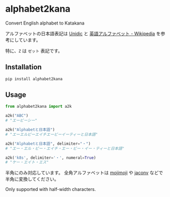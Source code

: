 # alphabet2kana

Convert English alphabet to Katakana

アルファベットの日本語表記は [Unidic](https://unidic.ninjal.ac.jp/) 
と [英語アルファベット - Wikipedia](https://ja.wikipedia.org/wiki/%E8%8B%B1%E8%AA%9E%E3%82%A2%E3%83%AB%E3%83%95%E3%82%A1%E3%83%99%E3%83%83%E3%83%88) を参考にしています。

特に、`Z` は `ゼット` 表記です。

## Installation

```bash
pip install alphabet2kana
```

## Usage

```python
from alphabet2kana import a2k

a2k("ABC")
# "エービーシー"

a2k("Alphabetと日本語")
# "エーエルピーエイチエービーイーティーと日本語"

a2k("Alphabetと日本語", delimiter="・")
# "エー・エル・ピー・エイチ・エー・ビー・イー・ティーと日本語"

a2k('k8s', delimiter='・', numeral=True)
# "ケー・エイト・エス"
``` 

半角にのみ対応しています。
全角アルファベットは [mojimoji](https://github.com/studio-ousia/mojimoji) や [jaconv](https://github.com/ikegami-yukino/jaconv) 
などで半角に変換してください。

Only supported with half-width characters.